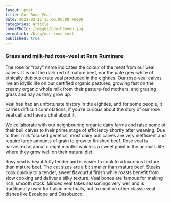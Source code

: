 ```yaml
---
layout: post
title: Our Rose Veal
date: 2021-02-12 13:00:00:00 +0000
categories: article
coverPhoto: /images/cow-heaven.jpg
permalink: /blog/our-rose-veal
published: true
---
```


### Grass and milk-fed rose-veal at Rare Ruminare

The rose or “rosy” name indicates the colour of the meat from our veal calves. It is not the dark red of mature beef, nor the pale grey-white of ethically dubious crate veal produced in the eighties. Our rose-veal calves live an idyllic life on our certified organic pastures, growing
fast on the creamy organic whole milk from their pasture-fed mothers, and grazing grass and hay as they grow up.

Veal has had an unfortunate history in the eighties, and for some people, it carries difficult connotations, if you’re curious about the story of our rose veal call and have a chat about it.

We collaborate with our neighbouring organic dairy farms and raise some of their bull calves to their prime stage of efficiency shortly after weaning. Due to their milk focused genetics, most dairy bull calves are very inefficient and require large amounts of grain to grow to finished beef. Rose veal is harvested at about c eight months which is a sweet point in the animal’s life where they grow well on their natural diet.

Rosy veal is beautifully tender and is easier to cook to a luxurious texture than mature beef. The cut sizes are a bit smaller than mature beef. Steaks cook quickly to a tender, sweet flavourful finish while roasts benefit from slow cooking and deliver a silky texture. Veal bones are famous for making rich, smooth stock. Minced veal takes seasonings very well and is traditionally used for Italian meatballs, not to mention other classic veal dishes like
Escalope and Ossobucco.

